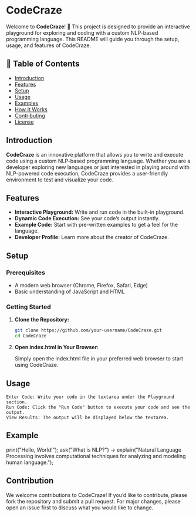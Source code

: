 # CodeCraze

Welcome to **CodeCraze**! 🎉 This project is designed to provide an interactive playground for exploring and coding with a custom NLP-based programming language. This README will guide you through the setup, usage, and features of CodeCraze.

## 📝 Table of Contents

- [Introduction](#introduction)
- [Features](#features)
- [Setup](#setup)
- [Usage](#usage)
- [Examples](#examples)
- [How It Works](#how-it-works)
- [Contributing](#contributing)
- [License](#license)

## Introduction

**CodeCraze** is an innovative platform that allows you to write and execute code using a custom NLP-based programming language. Whether you are a developer exploring new languages or just interested in playing around with NLP-powered code execution, CodeCraze provides a user-friendly environment to test and visualize your code.

## Features

- **Interactive Playground:** Write and run code in the built-in playground.
- **Dynamic Code Execution:** See your code’s output instantly.
- **Example Code:** Start with pre-written examples to get a feel for the language.
- **Developer Profile:** Learn more about the creator of CodeCraze.

## Setup

### Prerequisites

- A modern web browser (Chrome, Firefox, Safari, Edge)
- Basic understanding of JavaScript and HTML

### Getting Started

1. **Clone the Repository:**

   ```bash
   git clone https://github.com/your-username/CodeCraze.git
   cd CodeCraze
   
2. **Open index.html in Your Browser:**

   Simply open the index.html file in your preferred web browser to start using CodeCraze.

## Usage
    Enter Code: Write your code in the textarea under the Playground section.
    Run Code: Click the "Run Code" button to execute your code and see the output.
    View Results: The output will be displayed below the textarea.

## Example
print("Hello, World!");
ask("What is NLP?") -> explain("Natural Language Processing involves computational techniques for analyzing and modeling human language.");

## Contribution
We welcome contributions to CodeCraze! If you’d like to contribute, please fork the repository and submit a pull request. For major changes, please open an issue first to discuss what you would like to change.
   
